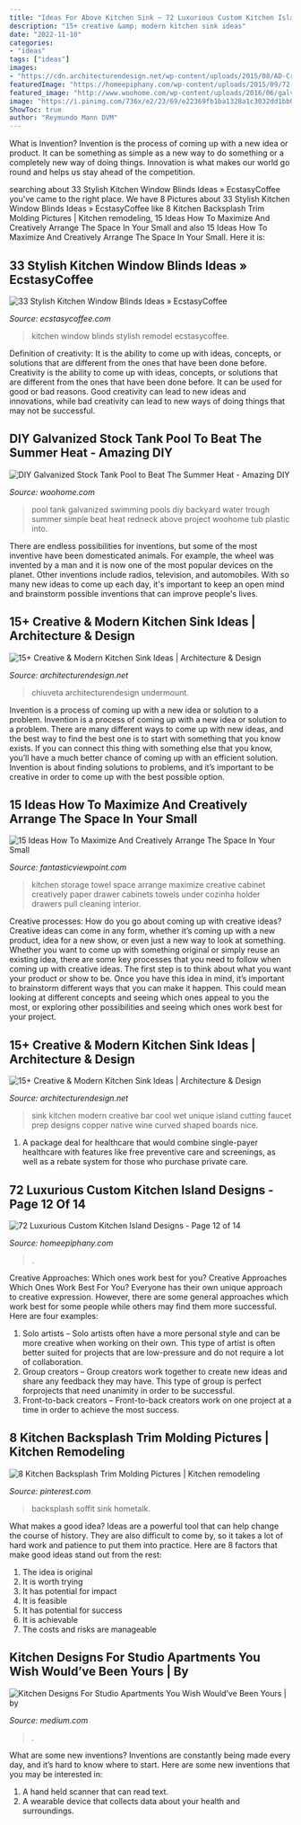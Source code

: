 ```yaml
---
title: "Ideas For Above Kitchen Sink ~ 72 Luxurious Custom Kitchen Island Designs"
description: "15+ creative &amp; modern kitchen sink ideas"
date: "2022-11-10"
categories:
- "ideas"
tags: ["ideas"]
images:
- "https://cdn.architecturendesign.net/wp-content/uploads/2015/08/AD-Creative-Modern-Kitchen-Sink-Ideas-11.jpg"
featuredImage: "https://homeepiphany.com/wp-content/uploads/2015/09/72-Luxurious-Custom-Kitchen-Island-Designs-59.jpg"
featured_image: "http://www.woohome.com/wp-content/uploads/2016/06/galvanized-stock-tank-pool-ideas-woohome-10.jpg"
image: "https://i.pinimg.com/736x/e2/23/69/e22369fb1ba1328a1c3032dd1bb0e311.jpg"
ShowToc: true
author: "Reymundo Mann DVM"
---
```



What is Invention?
Invention is the process of coming up with a new idea or product. It can be something as simple as a new way to do something or a completely new way of doing things. Innovation is what makes our world go round and helps us stay ahead of the competition.

	

		
searching about 33 Stylish Kitchen Window Blinds Ideas » EcstasyCoffee you've came to the right place. We have 8 Pictures about 33 Stylish Kitchen Window Blinds Ideas » EcstasyCoffee like 8 Kitchen Backsplash Trim Molding Pictures | Kitchen remodeling, 15 Ideas How To Maximize And Creatively Arrange The Space In Your Small and also 15 Ideas How To Maximize And Creatively Arrange The Space In Your Small. Here it is:
		
    
## 33 Stylish Kitchen Window Blinds Ideas » EcstasyCoffee

<img loading=lazy src="https://i2.wp.com/www.ecstasycoffee.com/wp-content/uploads/2016/10/Kitchen-Remodel-Ideas.jpg?resize=550%2C828" onerror="this.onerror=null;this.src='https://tse4.mm.bing.net/th?id=OIP.s1LrploSaTwLmuKlvBSy1gDHEs&amp;pid=15.1';" alt="33 Stylish Kitchen Window Blinds Ideas » EcstasyCoffee">

_Source: ecstasycoffee.com_

>kitchen window blinds stylish remodel ecstasycoffee. 

	

Definition of creativity: It is the ability to come up with ideas, concepts, or solutions that are different from the ones that have been done before.
Creativity is the ability to come up with ideas, concepts, or solutions that are different from the ones that have been done before. It can be used for good or bad reasons. Good creativity can lead to new ideas and innovations, while bad creativity can lead to new ways of doing things that may not be successful.

    
## DIY Galvanized Stock Tank Pool To Beat The Summer Heat - Amazing DIY

<img loading=lazy src="http://www.woohome.com/wp-content/uploads/2016/06/galvanized-stock-tank-pool-ideas-woohome-10.jpg" onerror="this.onerror=null;this.src='https://tse1.mm.bing.net/th?id=OIP.-Z3Fqoz01op8RRicAVlgSgHaQq&amp;pid=15.1';" alt="DIY Galvanized Stock Tank Pool to Beat The Summer Heat - Amazing DIY">

_Source: woohome.com_

>pool tank galvanized swimming pools diy backyard water trough summer simple beat heat redneck above project woohome tub plastic into. 

	

There are endless possibilities for inventions, but some of the most inventive have been domesticated animals. For example, the wheel was invented by a man and it is now one of the most popular devices on the planet. Other inventions include radios, television, and automobiles. With so many new ideas to come up each day, it's important to keep an open mind and brainstorm possible inventions that can improve people's lives.

    
## 15+ Creative &amp; Modern Kitchen Sink Ideas | Architecture &amp; Design

<img loading=lazy src="https://cdn.architecturendesign.net/wp-content/uploads/2015/08/AD-Creative-Modern-Kitchen-Sink-Ideas-11.jpg" onerror="this.onerror=null;this.src='https://tse3.mm.bing.net/th?id=OIP.H30QTexoLXsUUA1_RtGoUAHaFP&amp;pid=15.1';" alt="15+ Creative &amp; Modern Kitchen Sink Ideas | Architecture &amp; Design">

_Source: architecturendesign.net_

>chiuveta architecturendesign undermount. 

	

Invention is a process of coming up with a new idea or solution to a problem.
Invention is a process of coming up with a new idea or solution to a problem. There are many different ways to come up with new ideas, and the best way to find the best one is to start with something that you know exists. If you can connect this thing with something else that you know, you’ll have a much better chance of coming up with an efficient solution. Invention is about finding solutions to problems, and it’s important to be creative in order to come up with the best possible option.

    
## 15 Ideas How To Maximize And Creatively Arrange The Space In Your Small

<img loading=lazy src="http://www.fantasticviewpoint.com/wp-content/uploads/2015/11/Lavish-Kitchen-Design-Presented-with-Creative-Kitchen-Storage-Ideas-in-the-Form-of-Drawer-Implemented-with-Roller-for-Tissue-and-Towel-634x963.jpg" onerror="this.onerror=null;this.src='https://tse2.mm.bing.net/th?id=OIP.6zfiYRydvfKeVxlNrTtrTwHaLP&amp;pid=15.1';" alt="15 Ideas How To Maximize And Creatively Arrange The Space In Your Small">

_Source: fantasticviewpoint.com_

>kitchen storage towel space arrange maximize creative cabinet creatively paper drawer cabinets towels under cozinha holder drawers pull cleaning interior. 

	

Creative processes: How do you go about coming up with creative ideas?
Creative ideas can come in any form, whether it’s coming up with a new product, idea for a new show, or even just a new way to look at something. Whether you want to come up with something original or simply reuse an existing idea, there are some key processes that you need to follow when coming up with creative ideas. 
The first step is to think about what you want your product or show to be. Once you have this idea in mind, it’s important to brainstorm different ways that you can make it happen. This could mean looking at different concepts and seeing which ones appeal to you the most, or exploring other possibilities and seeing which ones work best for your project.

    
## 15+ Creative &amp; Modern Kitchen Sink Ideas | Architecture &amp; Design

<img loading=lazy src="http://cdn.architecturendesign.net/wp-content/uploads/2015/08/AD-Creative-Modern-Kitchen-Sink-Ideas-09.jpg" onerror="this.onerror=null;this.src='https://tse3.mm.bing.net/th?id=OIP.Fx8z1IFagmnAMomeBRsZ1AHaMW&amp;pid=15.1';" alt="15+ Creative &amp; Modern Kitchen Sink Ideas | Architecture &amp; Design">

_Source: architecturendesign.net_

>sink kitchen modern creative bar cool wet unique island cutting faucet prep designs copper native wine curved shaped boards nice. 

	

1) A package deal for healthcare that would combine single-payer healthcare with features like free preventive care and screenings, as well as a rebate system for those who purchase private care.

    
## 72 Luxurious Custom Kitchen Island Designs - Page 12 Of 14

<img loading=lazy src="https://homeepiphany.com/wp-content/uploads/2015/09/72-Luxurious-Custom-Kitchen-Island-Designs-59.jpg" onerror="this.onerror=null;this.src='https://tse3.mm.bing.net/th?id=OIP.ON9Ww4Pl8SjdzGBejpZkMgHaLI&amp;pid=15.1';" alt="72 Luxurious Custom Kitchen Island Designs - Page 12 of 14">

_Source: homeepiphany.com_

>. 

	

Creative Approaches: Which ones work best for you?
Creative Approaches Which Ones Work Best For You?
Everyone has their own unique approach to creative expression. However, there are some general approaches which work best for some people while others may find them more successful. Here are four examples: 

1) Solo artists – Solo artists often have a more personal style and can be more creative when working on their own. This type of artist is often better suited for projects that are low-pressure and do not require a lot of collaboration. 
2) Group creators – Group creators work together to create new ideas and share any feedback they may have. This type of group is perfect forprojects that need unanimity in order to be successful. 
3) Front-to-back creators – Front-to-back creators work on one project at a time in order to achieve the most success.

    
## 8 Kitchen Backsplash Trim Molding Pictures | Kitchen Remodeling

<img loading=lazy src="https://i.pinimg.com/736x/e2/23/69/e22369fb1ba1328a1c3032dd1bb0e311.jpg" onerror="this.onerror=null;this.src='https://tse3.mm.bing.net/th?id=OIP.0kX-mDTXye451Pg_pn_vZwHaJ4&amp;pid=15.1';" alt="8 Kitchen Backsplash Trim Molding Pictures | Kitchen remodeling">

_Source: pinterest.com_

>backsplash soffit sink hometalk. 

	

What makes a good idea?
Ideas are a powerful tool that can help change the course of history. They are also difficult to come by, so it takes a lot of hard work and patience to put them into practice. Here are 8 factors that make good ideas stand out from the rest: 
1. The idea is original 
2. It is worth trying 
3. It has potential for impact 
4. It is feasible 
5. It has potential for success 
6. It is achievable 
7. The costs and risks are manageable 

    
## Kitchen Designs For Studio Apartments You Wish Would’ve Been Yours | By

<img loading=lazy src="https://miro.medium.com/max/462/1*kPiADDF54jVdDD1E6beBrw.png" onerror="this.onerror=null;this.src='https://tse1.mm.bing.net/th?id=OIP.qqAzVmqxQaSbgbeAv-_UewAAAA&amp;pid=15.1';" alt="Kitchen Designs For Studio Apartments You Wish Would’ve Been Yours | by">

_Source: medium.com_

>. 

	

What are some new inventions?
Inventions are constantly being made every day, and it’s hard to know where to start. Here are some new inventions that you may be interested in: 
1. A hand held scanner that can read text.
2. A wearable device that collects data about your health and surroundings. 

